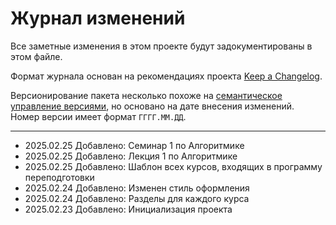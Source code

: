 # Журнал изменений

Все заметные изменения в этом проекте будут задокументированы в этом файле.

Формат журнала основан на рекомендациях проекта [Keep a Changelog](https://keepachangelog.com/ru/1.1.0/).

Версионирование пакета несколько похоже на [семантическое управление версиями](https://semver.org/lang/ru/), но основано на дате внесения
изменений. Номер версии имеет формат `ГГГГ.ММ.ДД`.

---

<!--
- 202x.xx.xx Добавлено:
- 202x.xx.xx Изменено:
- 202x.xx.xx Устарело:
- 202x.xx.xx Удалено:
- 202x.xx.xx Исправлено:
- 202x.xx.xx Безопасность:
-->

- 2025.02.25 Добавлено: Семинар 1 по Алгоритмике
- 2025.02.25 Добавлено: Лекция 1 по Алгоритмике
- 2025.02.25 Добавлено: Шаблон всех курсов, входящих в программу переподготовки
- 2025.02.24 Добавлено: Изменен стиль оформления
- 2025.02.24 Добавлено: Разделы для каждого курса
- 2025.02.23 Добавлено: Инициализация проекта
